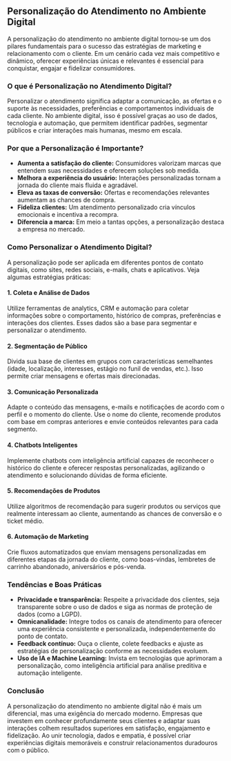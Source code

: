 ## Personalização do Atendimento no Ambiente Digital

A personalização do atendimento no ambiente digital tornou-se um dos pilares fundamentais para o sucesso das estratégias de marketing e relacionamento com o cliente. Em um cenário cada vez mais competitivo e dinâmico, oferecer experiências únicas e relevantes é essencial para conquistar, engajar e fidelizar consumidores.

### O que é Personalização no Atendimento Digital?

Personalizar o atendimento significa adaptar a comunicação, as ofertas e o suporte às necessidades, preferências e comportamentos individuais de cada cliente. No ambiente digital, isso é possível graças ao uso de dados, tecnologia e automação, que permitem identificar padrões, segmentar públicos e criar interações mais humanas, mesmo em escala.

### Por que a Personalização é Importante?

- **Aumenta a satisfação do cliente:** Consumidores valorizam marcas que entendem suas necessidades e oferecem soluções sob medida.
- **Melhora a experiência do usuário:** Interações personalizadas tornam a jornada do cliente mais fluida e agradável.
- **Eleva as taxas de conversão:** Ofertas e recomendações relevantes aumentam as chances de compra.
- **Fideliza clientes:** Um atendimento personalizado cria vínculos emocionais e incentiva a recompra.
- **Diferencia a marca:** Em meio a tantas opções, a personalização destaca a empresa no mercado.

### Como Personalizar o Atendimento Digital?

A personalização pode ser aplicada em diferentes pontos de contato digitais, como sites, redes sociais, e-mails, chats e aplicativos. Veja algumas estratégias práticas:

#### 1. **Coleta e Análise de Dados**

Utilize ferramentas de analytics, CRM e automação para coletar informações sobre o comportamento, histórico de compras, preferências e interações dos clientes. Esses dados são a base para segmentar e personalizar o atendimento.

#### 2. **Segmentação de Público**

Divida sua base de clientes em grupos com características semelhantes (idade, localização, interesses, estágio no funil de vendas, etc.). Isso permite criar mensagens e ofertas mais direcionadas.

#### 3. **Comunicação Personalizada**

Adapte o conteúdo das mensagens, e-mails e notificações de acordo com o perfil e o momento do cliente. Use o nome do cliente, recomende produtos com base em compras anteriores e envie conteúdos relevantes para cada segmento.

#### 4. **Chatbots Inteligentes**

Implemente chatbots com inteligência artificial capazes de reconhecer o histórico do cliente e oferecer respostas personalizadas, agilizando o atendimento e solucionando dúvidas de forma eficiente.

#### 5. **Recomendações de Produtos**

Utilize algoritmos de recomendação para sugerir produtos ou serviços que realmente interessam ao cliente, aumentando as chances de conversão e o ticket médio.

#### 6. **Automação de Marketing**

Crie fluxos automatizados que enviam mensagens personalizadas em diferentes etapas da jornada do cliente, como boas-vindas, lembretes de carrinho abandonado, aniversários e pós-venda.

### Tendências e Boas Práticas

- **Privacidade e transparência:** Respeite a privacidade dos clientes, seja transparente sobre o uso de dados e siga as normas de proteção de dados (como a LGPD).
- **Omnicanalidade:** Integre todos os canais de atendimento para oferecer uma experiência consistente e personalizada, independentemente do ponto de contato.
- **Feedback contínuo:** Ouça o cliente, colete feedbacks e ajuste as estratégias de personalização conforme as necessidades evoluem.
- **Uso de IA e Machine Learning:** Invista em tecnologias que aprimoram a personalização, como inteligência artificial para análise preditiva e automação inteligente.

### Conclusão

A personalização do atendimento no ambiente digital não é mais um diferencial, mas uma exigência do mercado moderno. Empresas que investem em conhecer profundamente seus clientes e adaptar suas interações colhem resultados superiores em satisfação, engajamento e fidelização. Ao unir tecnologia, dados e empatia, é possível criar experiências digitais memoráveis e construir relacionamentos duradouros com o público.